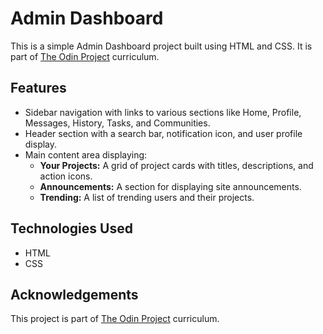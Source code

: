 # Admin Dashboard

This is a simple Admin Dashboard project built using HTML and CSS. It is part of [The Odin Project](https://www.theodinproject.com/) curriculum.

## Features

- Sidebar navigation with links to various sections like Home, Profile, Messages, History, Tasks, and Communities.
- Header section with a search bar, notification icon, and user profile display.
- Main content area displaying:
  - **Your Projects:** A grid of project cards with titles, descriptions, and action icons.
  - **Announcements:** A section for displaying site announcements.
  - **Trending:** A list of trending users and their projects.

## Technologies Used

- HTML
- CSS

## Acknowledgements

This project is part of [The Odin Project](https://www.theodinproject.com/) curriculum.
